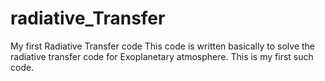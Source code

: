 # radiative_Transfer
My first Radiative Transfer code
This code is written basically to solve the radiative transfer code for Exoplanetary atmosphere. This is my first such code.
